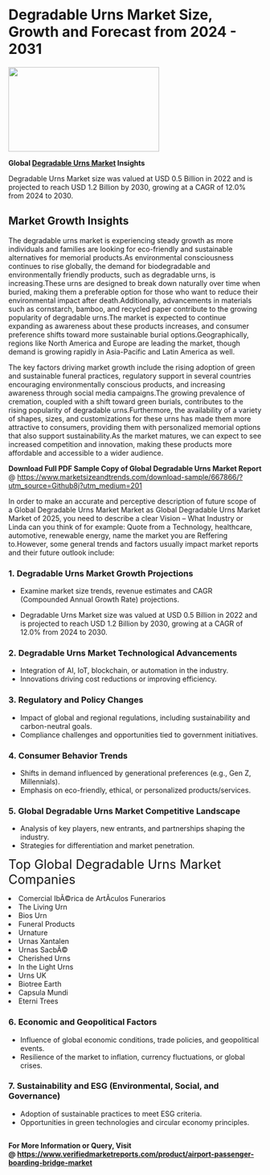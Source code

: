 <H1>Degradable Urns Market Size, Growth and Forecast from 2024 - 2031</H1><img class="aligncenter size-medium wp-image-584254" src="https://thirdeyenews.in/wp-content/uploads/2024/09/Global-Market-Research-300x168.jpeg" alt="" width="300" height="168" /><p><strong>Global&nbsp;<a href="https://www.marketsizeandtrends.com/download-sample/667866/?utm_source=Github8j?utm_medium=201">Degradable Urns Market</a> Insights</strong></p><p>Degradable Urns Market size was valued at USD 0.5 Billion in 2022 and is projected to reach USD 1.2 Billion by 2030, growing at a CAGR of 12.0% from 2024 to 2030.</p><p><h2>Market Growth Insights</h2> <p>The degradable urns market is experiencing steady growth as more individuals and families are looking for eco-friendly and sustainable alternatives for memorial products.As environmental consciousness continues to rise globally, the demand for biodegradable and environmentally friendly products, such as degradable urns, is increasing.These urns are designed to break down naturally over time when buried, making them a preferable option for those who want to reduce their environmental impact after death.Additionally, advancements in materials such as cornstarch, bamboo, and recycled paper contribute to the growing popularity of degradable urns.The market is expected to continue expanding as awareness about these products increases, and consumer preference shifts toward more sustainable burial options.Geographically, regions like North America and Europe are leading the market, though demand is growing rapidly in Asia-Pacific and Latin America as well.</p> <p>The key factors driving market growth include the rising adoption of green and sustainable funeral practices, regulatory support in several countries encouraging environmentally conscious products, and increasing awareness through social media campaigns.The growing prevalence of cremation, coupled with a shift toward green burials, contributes to the rising popularity of degradable urns.Furthermore, the availability of a variety of shapes, sizes, and customizations for these urns has made them more attractive to consumers, providing them with personalized memorial options that also support sustainability.As the market matures, we can expect to see increased competition and innovation, making these products more affordable and accessible to a wider audience.</p> <p><span class=""><strong>Download Full PDF Sample Copy of Global Degradable Urns Market Report</strong> @ <a href="https://www.marketsizeandtrends.com/download-sample/667866/?utm_source=Github8j?utm_medium=201" target="_blank">https://www.marketsizeandtrends.com/download-sample/667866/?utm_source=Github8j?utm_medium=201</a></span></p><p>In order to make an accurate and perceptive description of future scope of a Global&nbsp;Degradable Urns Market Market as Global&nbsp;Degradable Urns Market Market of 2025, you need to describe a clear Vision &ndash; What Industry or Linda can you think of for example: Quote from a Technology, healthcare, automotive, renewable energy, name the market you are Reffering to.However, some general trends and factors usually impact market reports and their future outlook include:</p><h3>1.&nbsp;<strong>Degradable Urns Market Growth Projections</strong></h3><ul><li>Examine market size trends, revenue estimates and CAGR (Compounded Annual Growth Rate) projections.</li><li><p>Degradable Urns Market size was valued at USD 0.5 Billion in 2022 and is projected to reach USD 1.2 Billion by 2030, growing at a CAGR of 12.0% from 2024 to 2030.</p></li></ul><h3>2.&nbsp;<strong>Degradable Urns Market Technological Advancements</strong></h3><ul><li>Integration of AI, IoT, blockchain, or automation in the industry.</li><li>Innovations driving cost reductions or improving efficiency.</li></ul><h3>3.&nbsp;<strong>Regulatory and Policy Changes</strong></h3><ul><li>Impact of global and regional regulations, including sustainability and carbon-neutral goals.</li><li>Compliance challenges and opportunities tied to government initiatives.</li></ul><h3>4.&nbsp;<strong>Consumer Behavior Trends</strong></h3><ul><li>Shifts in demand influenced by generational preferences (e.g., Gen Z, Millennials).</li><li>Emphasis on eco-friendly, ethical, or personalized products/services.</li></ul><h3>5.&nbsp;<strong>Global Degradable Urns Market Competitive Landscape</strong></h3><ul><li>Analysis of key players, new entrants, and partnerships shaping the industry.</li><li>Strategies for differentiation and market penetration.</li></ul><p data-pm-slice="1 1 []"><span style="color: inherit; font-family: inherit; font-size: 25px;">Top Global Degradable Urns Market Companies</span></p><div class="" data-test-id=""><p><li>Comercial IbÃ©rica de ArtÃ­culos Funerarios</li><li> The Living Urn</li><li> Bios Urn</li><li> Funeral Products</li><li> Urnature</li><li> Urnas Xantalen</li><li> Urnas SacbÃ©</li><li> Cherished Urns</li><li> In the Light Urns</li><li> Urns UK</li><li> Biotree Earth</li><li> Capsula Mundi</li><li> Eterni Trees</li></p></div><h3>6.&nbsp;<strong>Economic and Geopolitical Factors</strong></h3><ul><li>Influence of global economic conditions, trade policies, and geopolitical events.</li><li>Resilience of the market to inflation, currency fluctuations, or global crises.</li></ul><h3>7.&nbsp;<strong>Sustainability and ESG (Environmental, Social, and Governance)</strong></h3><ul><li>Adoption of sustainable practices to meet ESG criteria.</li><li>Opportunities in green technologies and circular economy principles.</li></ul><h2><strong style="font-size: 14px;">For More Information or Query, Visit @&nbsp;</strong><a style="background-color: #ffffff; font-size: 14px;" href="https://www.marketsizeandtrends.com/report/degradable-urns-market/" target="_blank">https://www.verifiedmarketreports.com/product/airport-passenger-boarding-bridge-market</a></h2>